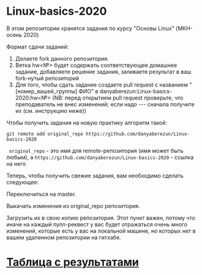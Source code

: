 
# Linux-basics-2020
В этом репозитории хранятся задания по курсу "Основы Linux" (МКН-осень 2020)

Формат сдачи заданий: 
1) Делаете fork данного репозитория.
2) Ветка hw<№> будет содержать соответствующее домашнее задание, добавляете решение задания, заливаете результат в ваш fork-нутый репозиторий
3) Для того, чтобы сдать задание создаете pull request с названием "[номер_вашей_группы] ФИО" в danyaberezun:Linux-basics-2020:hw<№> (NB: перед открытием pull request проверьте, что преподаватель не внес изменений; если надо --- сначала получите их (см. инструкцию ниже))


Чтобы получить задания на новую практику алгоритм такой:

``` git remote add original_repo https://github.com/danyaberezun/Linux-basics-2020 ```

``` original_repo``` - это имя для remote-репозитория (имя может быть любым), а ```https://github.com/danyaberezun/Linux-basics-2020``` - ссылка на него

Теперь, чтобы получить свежие задания, вам необходимо сделать следующее:

Переключиться на master.

Выкачать изменения из original_repo репозитория.

Загрузить их в свою копию репозитория. Этот пункт важен, потому что иначе на каждый пулл-реквест у вас будет отражаться очень много изменений, которые есть у вас на локальной машине, но которых нет в вашем удаленном репозитории на гитхабе.

# [Таблица с результатами](https://docs.google.com/spreadsheets/d/1xwO9Dj-AaPK2vbhRpaFZm33hqgvWxgfloKZ23v9yLsk/edit?usp=sharing)
